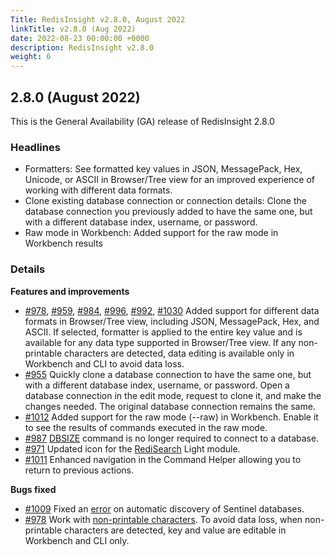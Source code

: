 ```yaml
---
Title: RedisInsight v2.8.0, August 2022
linkTitle: v2.8.0 (Aug 2022)
date: 2022-08-23 00:00:00 +0000
description: RedisInsight v2.8.0
weight: 6
---
```

## 2.8.0 (August 2022)
This is the General Availability (GA) release of RedisInsight 2.8.0

### Headlines
- Formatters: See formatted key values in JSON, MessagePack, Hex, Unicode, or ASCII in Browser/Tree view for an improved experience of working with different data formats. 
- Clone existing database connection or connection details: Clone the database connection you previously added to have the same one, but with a different database index, username, or password.
- Raw mode in Workbench: Added support for the raw mode in Workbench results

### Details
**Features and improvements**
- [#978](https://github.com/RedisInsight/RedisInsight/pull/978), [#959](https://github.com/RedisInsight/RedisInsight/pull/959), [#984](https://github.com/RedisInsight/RedisInsight/pull/984), [#996](https://github.com/RedisInsight/RedisInsight/pull/996), [#992](https://github.com/RedisInsight/RedisInsight/pull/992), [#1030](https://github.com/RedisInsight/RedisInsight/pull/1030) Added support for different data formats in Browser/Tree view, including JSON, MessagePack, Hex, and ASCII. If selected, formatter is applied to the entire key value and is available for any data type supported in Browser/Tree view. If any non-printable characters are detected, data editing is available only in Workbench and CLI to avoid data loss.
- [#955](https://github.com/RedisInsight/RedisInsight/pull/965) Quickly clone a database connection to have the same one, but with a different database index, username, or password. Open a database connection in the edit mode, request to clone it, and make the changes needed. The original database connection remains the same.
- [#1012](https://github.com/RedisInsight/RedisInsight/pull/1012) Added support for the raw mode (--raw) in Workbench. Enable it to see the results of commands executed in the raw mode.
- [#987](https://github.com/RedisInsight/RedisInsight/pull/987) [DBSIZE](https://redis.io/commands/dbsize/) command is no longer required to connect to a database.
- [#971](https://github.com/RedisInsight/RedisInsight/pull/971) Updated icon for the [RediSearch](https://redis.io/docs/stack/search/) Light module.
- [#1011](https://github.com/RedisInsight/RedisInsight/pull/1011) Enhanced navigation in the Command Helper allowing you to return to previous actions.

**Bugs fixed**
- [#1009](https://github.com/RedisInsight/RedisInsight/pull/1009) Fixed an [error](https://github.com/RedisInsight/RedisInsight/issues/804) on automatic discovery of Sentinel databases.
- [#978](https://github.com/RedisInsight/RedisInsight/pull/978) Work with [non-printable characters](https://github.com/RedisInsight/RedisInsight/issues/873). To avoid data loss, when non-printable characters are detected, key and value are editable in Workbench and CLI only.
